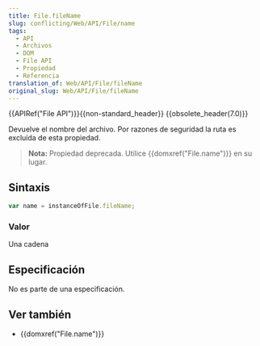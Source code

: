 ```yaml
---
title: File.fileName
slug: conflicting/Web/API/File/name
tags:
  - API
  - Archivos
  - DOM
  - File API
  - Propiedad
  - Referencia
translation_of: Web/API/File/fileName
original_slug: Web/API/File/fileName
---
```

{{APIRef("File API")}}{{non-standard_header}} {{obsolete_header(7.0)}}

Devuelve el nombre del archivo. Por razones de seguridad la ruta es excluída de esta propiedad.

> **Nota:** Propiedad deprecada. Utilice {{domxref("File.name")}} en su lugar.

## Sintaxis

```js
var name = instanceOfFile.fileName;
```

### Valor

Una cadena

## Especificación

No es parte de una especificación.

## Ver también

- {{domxref("File.name")}}
